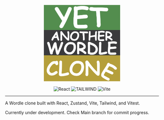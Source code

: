 <div align="center">
    
<img src="yawc.png" width=250 height=250/>

![React](https://img.shields.io/badge/React-20232A?style=for-the-badge&logo=react&logoColor=61DAFB)
![TAILWIND](https://img.shields.io/badge/Tailwind_CSS-38B2AC?style=for-the-badge&logo=tailwind-css&logoColor=white)
![Vite](https://img.shields.io/badge/Vite-B73BFE?style=for-the-badge&logo=vite&logoColor=FFD62E)

</div>

<hr/>

A Wordle clone built with React, Zustand, Vite, Tailwind, and Vitest.

Currently under development. Check Main branch for commit progress.